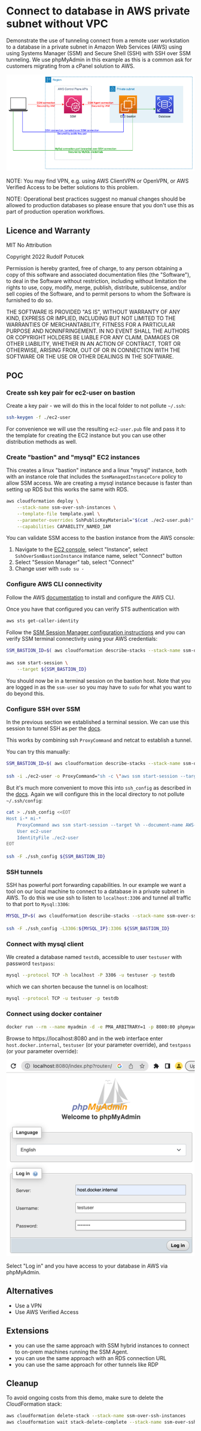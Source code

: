 # Connect to database in AWS private subnet without VPC

Demonstrate the use of tunneling connect from a remote user workstation to a database in a private subnet in Amazon Web Services (AWS) using using Systems Manager (SSM) and Secure Shell (SSH) with SSH over SSM tunneling. We use phpMyAdmin in this example as this is a common ask for customers migrating from a cPanel solution to AWS.

![architecture](architecture.png)

NOTE: You may find VPN, e.g. using AWS ClientVPN or OpenVPN, or AWS Verified Access to be better solutions to this problem.

NOTE: Operational best practices suggest no manual changes should be allowed to production databases so please ensure that you don't use this as part of production operation workflows.

## Licence and Warranty

MIT No Attribution

Copyright 2022 Rudolf Potucek

Permission is hereby granted, free of charge, to any person obtaining a copy of this software and associated documentation files (the "Software"), to deal in the Software without restriction, including without limitation the rights to use, copy, modify, merge, publish, distribute, sublicense, and/or sell copies of the Software, and to permit persons to whom the Software is furnished to do so.

THE SOFTWARE IS PROVIDED "AS IS", WITHOUT WARRANTY OF ANY KIND, EXPRESS OR IMPLIED, INCLUDING BUT NOT LIMITED TO THE WARRANTIES OF MERCHANTABILITY, FITNESS FOR A PARTICULAR PURPOSE AND NONINFRINGEMENT. IN NO EVENT SHALL THE AUTHORS OR COPYRIGHT HOLDERS BE LIABLE FOR ANY CLAIM, DAMAGES OR OTHER LIABILITY, WHETHER IN AN ACTION OF CONTRACT, TORT OR OTHERWISE, ARISING FROM, OUT OF OR IN CONNECTION WITH THE SOFTWARE OR THE USE OR OTHER DEALINGS IN THE SOFTWARE.

## POC

### Create ssh key pair for ec2-user on bastion

Create a key pair - we will do this in the local folder to not pollute `~/.ssh`:

```bash
ssh-keygen -f ./ec2-user
```

For convenience we will use the resulting `ec2-user.pub` file and pass it to the template for creating the EC2 instance but you can use other distribution methods as well.

### Create "bastion" and "mysql" EC2 instances

This creates a linux "bastion" instance and a linux "mysql" instance, both with an instance role that includes the `SsmManagedInstanceCore` policy to allow SSM access. We are creating a mysql instance because is faster than setting up RDS but this works the same with RDS. 

```bash
aws cloudformation deploy \
    --stack-name ssm-over-ssh-instances \
    --template-file template.yaml \
    --parameter-overrides SshPublicKeyMaterial="$(cat ./ec2-user.pub)" \
    --capabilities CAPABILITY_NAMED_IAM
```

You can validate SSM access to the bastion instance from the AWS console:

1. Navigate to the [EC2 console](https://console.aws.amazon.com/ec2/home?#Instances:instanceState=running;v=3;$case=tags:true%5C,client:false;$regex=tags:false%5C,client:false), select "Instance", select `SshOverSsmBastionInstance` instance name, select "Connect" button
2. Select "Session Manager" tab, select "Connect"
3. Change user with `sudo su -`

### Configure AWS CLI connectivity

Follow the AWS [documentation](https://docs.aws.amazon.com/cli/latest/userguide/cli-chap-configure.html) to install and configure the AWS CLI. 

Once you have that configured you can verify STS authentication with 

```bash
aws sts get-caller-identity
```

Follow the [SSM Session Manager configuration instructions](https://docs.aws.amazon.com/systems-manager/latest/userguide/session-manager.html) and you can verify SSM terminal connectivity using your AWS credentials:

```bash
SSM_BASTION_ID=$( aws cloudformation describe-stacks --stack-name ssm-over-ssh-instances --query "Stacks[].Outputs[?OutputKey=='Bastion'].OutputValue" --output text )

aws ssm start-session \
    --target ${SSM_BASTION_ID}
```

You should now be in a terminal session on the bastion host. Note that you are logged in as the `ssm-user` so you may have to `sudo` for what you want to do beyond this.

### Configure SSH over SSM

In the previous section we established a terminal session. We can use this session to tunnel SSH as per the [docs](https://docs.aws.amazon.com/systems-manager/latest/userguide/session-manager-getting-started-enable-ssh-connections.html).

This works by combining ssh `ProxyCommand` and netcat to establish a tunnel. 

You can try this manually:

```bash
SSM_BASTION_ID=$( aws cloudformation describe-stacks --stack-name ssm-over-ssh-instances --query "Stacks[].Outputs[?OutputKey=='Bastion'].OutputValue" --output text )

ssh -i ./ec2-user -o ProxyCommand="sh -c \"aws ssm start-session --target %h --document-name AWS-StartSSHSession --parameters 'portNumber=%p'\"" ${SSM_BASTION_ID}
```

But it's much more convenient to move this into `ssh_config` as described in the [docs](https://docs.aws.amazon.com/systems-manager/latest/userguide/session-manager-getting-started-enable-ssh-connections.html). Again we will configure this in the local directory to not pollute `~/.ssh/config`:

```bash
cat > ./ssh_config <<EOT
Host i-* mi-*
    ProxyCommand aws ssm start-session --target %h --document-name AWS-StartSSHSession --parameters 'portNumber=%p'
    User ec2-user
    IdentityFile ./ec2-user
EOT

ssh -F ./ssh_config ${SSM_BASTION_ID}
```

### SSH tunnels

SSH has powerful port forwarding capabilities. In our example we want a tool on our local machine to connect to a database in a private subnet in AWS. To do this we use ssh to listen to `localhost:3306` and tunnel all traffic to that port to `Mysql:3306`:

```bash
MYSQL_IP=$( aws cloudformation describe-stacks --stack-name ssm-over-ssh-instances --query "Stacks[].Outputs[?OutputKey=='MysqlIp'].OutputValue" --output text )

ssh -F ./ssh_config -L3306:${MYSQL_IP}:3306 ${SSM_BASTION_ID}
```

### Connect with mysql client

We created a database named `testdb`, accessible to user `testuser` with password `testpass`:

```bash
mysql --protocol TCP -h localhost -P 3306 -u testuser -p testdb
```

which we can shorten because the tunnel is on localhost:
```bash
mysql --protocol TCP -u testuser -p testdb
```

### Connect using docker container

```bash
docker run --rm --name myadmin -d -e PMA_ARBITRARY=1 -p 8080:80 phpmyadmin
```

Browse to https://localhost:8080 and in the web interface enter `host.docker.internal`, `testuser` (or your parameter override), and `testpass` (or your parameter override):

![phpmyadmin](phpmyadmin1.png)

Select "Log in" and you have access to your database in AWS via phpMyAdmin. 

## Alternatives

* Use a VPN
* Use AWS Verified Access

## Extensions

* you can use the same approach with SSM hybrid instances to connect to on-prem machines running the SSM Agent.
* you can use the same approach with an RDS connection URL
* you can use the same approach for other tunnels like RDP

## Cleanup

To avoid ongoing costs from this demo, make sure to delete the CloudFormation stack:

```bash
aws cloudformation delete-stack --stack-name ssm-over-ssh-instances
aws cloudformation wait stack-delete-complete --stack-name ssm-over-ssh-instances
```

